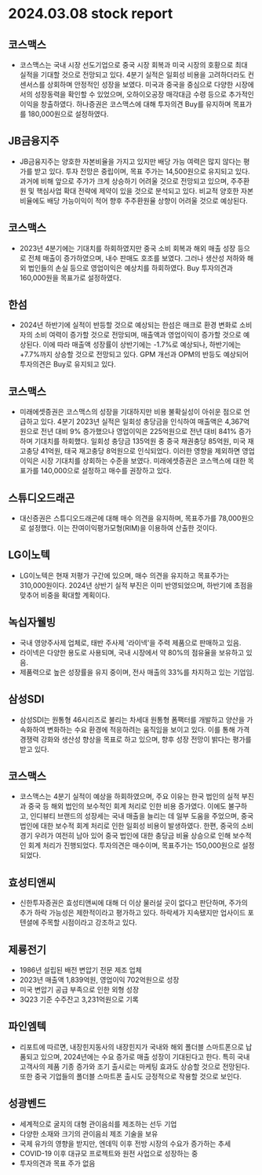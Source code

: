 # 2024.03.08 stock report
## 코스맥스
- 코스맥스는 국내 시장 선도기업으로 중국 시장 회복과 미국 시장의 호황으로 최대 실적을 기대할 것으로 전망되고 있다. 4분기 실적은 일회성 비용을 고려하더라도 컨센서스를 상회하며 안정적인 성장을 보였다. 미국과 중국을 중심으로 다양한 시장에서의 성장동력을 확인할 수 있었으며, 오하이오공장 매각대금 수령 등으로 추가적인 이익을 창출하였다. 하나증권은 코스맥스에 대해 투자의견 Buy를 유지하며 목표가를 180,000원으로 설정하였다. 
## JB금융지주
- JB금융지주는 양호한 자본비율을 가지고 있지만 배당 가능 여력은 많지 않다는 평가를 받고 있다. 투자 전망은 중립이며, 목표 주가는 14,500원으로 유지되고 있다.과거에 비해 앞으로 주가가 크게 상승하기 어려울 것으로 전망되고 있으며, 주주환원 및 핵심사업 확대 전략에 제약이 있을 것으로 분석되고 있다. 비교적 양호한 자본비율에도 배당 가능이익이 적어 향후 주주환원율 상향이 어려울 것으로 예상된다.
## 코스맥스
- 2023년 4분기에는 기대치를 하회하였지만 중국 소비 회복과 해외 매출 성장 등으로 전체 매출이 증가하였으며, 내수 판매도 호조를 보였다. 그러나 생산성 저하와 해외 법인들의 손실 등으로 영업이익은 예상치를 하회하였다. Buy 투자의견과 160,000원을 목표가로 설정하였다.

## 한섬
- 2024년 하반기에 실적이 반등할 것으로 예상되는 한섬은 매크로 환경 변화로 소비자의 소비 여력이 증가할 것으로 전망되며, 매출액과 영업이익이 증가할 것으로 예상된다. 이에 따라 매출액 성장률이 상반기에는 -1.7%로 예상되나, 하반기에는 +7.7%까지 상승할 것으로 전망되고 있다. GPM 개선과 OPM의 반등도 예상되어 투자의견은 Buy로 유지되고 있다.
## 코스맥스
- 미래에셋증권은 코스맥스의 성장을 기대하지만 비용 불확실성이 아쉬운 점으로 언급하고 있다. 4분기 2023년 실적은 일회성 충당금을 인식하여 매출액은 4,367억원으로 전년 대비 9% 증가했으나 영업이익은 225억원으로 전년 대비 841% 증가하며 기대치를 하회했다. 일회성 충당금 135억원 중 중국 채권충당 85억원, 미국 재고충당 41억원, 태국 재고충당 8억원으로 인식되었다. 이러한 영향을 제외하면 영업이익은 시장 기대치를 상회하는 수준을 보였다. 미래에셋증권은 코스맥스에 대한 목표가를 140,000으로 설정하고 매수를 권장하고 있다. 
## 스튜디오드래곤
- 대신증권은 스튜디오드래곤에 대해 매수 의견을 유지하며, 목표주가를 78,000원으로 설정했다. 이는 잔여이익평가모형(RIM)을 이용하여 산출한 것이다.
## LG이노텍
- LG이노텍은 현재 저평가 구간에 있으며, 매수 의견을 유지하고 목표주가는 310,000원이다. 2024년 상반기 실적 부진은 이미 반영되었으며, 하반기에 초점을 맞추어 비중을 확대할 계획이다.
## 녹십자웰빙
- 국내 영양주사제 업체로, 태반 주사제 '라이넥'을 주력 제품으로 판매하고 있음.
- 라이넥은 다양한 용도로 사용되며, 국내 시장에서 약 80%의 점유율을 보유하고 있음.
- 제품력으로 높은 성장률을 유지 중이며, 전사 매출의 33%를 차지하고 있는 기업임.
## 삼성SDI
- 삼성SDI는 원통형 46시리즈로 불리는 차세대 원통형 폼팩터를 개발하고 양산을 가속화하여 변화하는 수요 환경에 적응하려는 움직임을 보이고 있다. 이를 통해 가격 경쟁력 강화와 생산성 향상을 목표로 하고 있으며, 향후 성장 전망이 밝다는 평가를 받고 있다.
## 코스맥스
- 코스맥스는 4분기 실적이 예상을 하회하였으며, 주요 이유는 한국 법인의 실적 부진과 중국 등 해외 법인의 보수적인 회계 처리로 인한 비용 증가였다. 이에도 불구하고, 인디뷰티 브랜드의 성장세는 국내 매출을 늘리는 데 일부 도움을 주었으며, 중국 법인에 대한 보수적 회계 처리로 인한 일회성 비용이 발생하였다. 한편, 중국의 소비 경기 우려가 여전히 남아 있어 중국 법인에 대한 충당금 비율 상승으로 인해 보수적인 회계 처리가 진행되었다. 투자의견은 매수이며, 목표주가는 150,000원으로 설정되었다.
## 효성티앤씨
- 신한투자증권은 효성티앤씨에 대해 더 이상 물러설 곳이 없다고 판단하며, 주가의 추가 하락 가능성은 제한적이라고 평가하고 있다. 하락세가 지속됐지만 업사이드 포텐셜에 주목할 시점이라고 강조하고 있다.
## 제룡전기
- 1986년 설립된 배전 변압기 전문 제조 업체
- 2023년 매출액 1,839억원, 영업이익 702억원으로 성장
- 미국 변압기 공급 부족으로 인한 외형 성장
- 3Q23 기준 수주잔고 3,231억원으로 기록
## 파인엠텍
- 리포트에 따르면, 내장힌지동사의 내장힌지가 국내와 해외 폴더블 스마트폰으로 납품되고 있으며, 2024년에는 수요 증가로 매출 성장이 기대된다고 한다. 특히 국내 고객사의 제품 기종 증가와 조기 출시로는 마케팅 효과도 상승할 것으로 전망된다. 또한 중국 기업들의 폴더블 스마트폰 출시도 긍정적으로 작용할 것으로 보인다.
## 성광벤드
- 세계적으로 굴지의 대형 관이음쇠를 제조하는 선두 기업
- 다양한 소재와 크기의 관이음쇠 제조 기술을 보유
- 국제 유가의 영향을 받지만, 엔데믹 이후 전방 시장의 수요가 증가하는 추세
- COVID-19 이후 대규모 프로젝트와 원전 사업으로 성장하는 중
- 투자의견과 목표 주가 없음